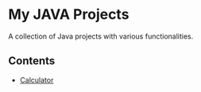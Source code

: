 # My JAVA Projects

A collection of Java projects with various functionalities.

##   Contents

- [Calculator](https://github.com/Abdoosaeid/Java/tree/master/Calculator)
 